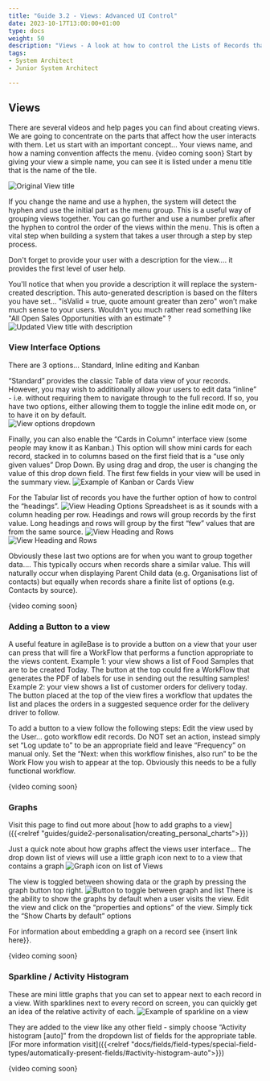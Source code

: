```yaml
---
title: "Guide 3.2 - Views: Advanced UI Control"
date: 2023-10-17T13:00:00+01:00
type: docs
weight: 50
description: "Views - A look at how to control the Lists of Records that Users interact with"
tags:
- System Architect
- Junior System Architect

---
```

## Views

There are several videos and help pages you can find about creating views. We are going to concentrate on the parts that affect how the user interacts with them.
Let us start with an important concept... Your views name, and how a naming convention affects the menu.
{video coming soon}
Start by giving your view a simple name, you can see it is listed under a menu title that is the name of the tile.

![Original View title](/view-title.png)

If you change the name and use a hyphen, the system will detect the hyphen and use the initial part as the menu group. This is a useful way of grouping views together. You can go further and use a number prefix after the hyphen to control the order of the views within the menu. This is often a vital step when building a system that takes a user through a step by step process.

Don't forget to provide your user with a description for the view.... it provides the first level of user help. 

You'll notice that when you provide a description it will replace the system-created description. This auto-generated description is based on the filters you have set... "isValid = true, quote amount greater than zero" won’t make much sense to your users. Wouldn't you much rather read something like "All Open Sales Opportunities with an estimate" ?
![Updated View title with description](/view-title-updated.png)


### View Interface Options

There are 3 options… Standard, Inline editing and Kanban

“Standard” provides the classic Table of data view of your records. However, you may wish to additionally allow your users to edit data “inline” - i.e. without requiring them to navigate through to the full record. If so, you have two options, either allowing them to toggle the inline edit mode on, or to have it on by default.  
![View options dropdown](/view-options.png)

Finally, you can also enable the “Cards in Column” interface view (some people may know it as Kanban.) 
This option will show mini cards for each record, stacked in to columns based on the first field that is a “use only given values” Drop Down. By using drag and drop, the user is changing the value of this drop down field. The first few fields in your view will be used in the summary view. 
![Example of Kanban or Cards View](/view-kanban-example.png)

For the Tabular list of records you have the further option of how to control the “headings”.
![View Heading Options](/view-heading-options.png)
Spreadsheet is as it sounds with a column heading per row.
Headings and rows will group records by the first value.
Long headings and rows will group by the first “few” values that are from the same source.
![View Heading and Rows](/view-heading.png)
![View Heading and Rows](/view-long-heading.png)

Obviously these last two options are for when you want to group together data…. This typically occurs when records share a similar value. This will naturally occur when displaying Parent Child data (e.g. Organisations list of contacts) but equally when records share a finite list of options (e.g. Contacts by source).

{video coming soon}

### Adding a Button to a view

A useful feature in agileBase is to provide a button on a view that your user can press that will fire a WorkFlow that performs a function appropriate to the views content. 
Example 1: your view shows a list of Food Samples that are to be created Today. The button at the top could fire a WorkFlow that generates the PDF of labels for use in sending out the resulting samples!
Example 2: your view shows a list of customer orders for delivery today. The button placed at the top of the view fires a workflow that updates the list and places the orders in a suggested sequence order for the delivery driver to follow.

To add a button to a view follow the following steps:
Edit the view used by the User… goto workflow edit records.
Do NOT set an action, instead simply set “Log update to” to be an appropriate field and leave “Frequency” on manual only.
Set the “Next: when this workflow finishes, also run” to be the Work Flow you wish to appear at the top. Obviously this needs to be a fully functional workflow.
 
{video coming soon}

### Graphs
Visit this page to find out more about [how to add graphs to a view]({{<relref "guides/guide2-personalisation/creating_personal_charts">}})

Just a quick note about how graphs affect the views user interface…
The drop down list of views will use a little graph icon next to to a view that contains a graph 
![Graph icon on list of Views](/views-graph-icon.png)

The view is toggled between showing data or the graph by pressing the graph button top right.
![Button to toggle between graph and list](/graph-button.png)
There is the ability to show the graphs by default when a user visits the view.
Edit the view and click on the “properties and options” of the view. Simply tick the “Show Charts by default” options 

For information about embedding a graph on a record see {insert link here}}.

{video coming soon}

### Sparkline / Activity Histogram
These are mini little graphs that you can set to appear next to each record in a view. 
With sparklines next to every record on screen, you can quickly get an idea of the relative activity of each.
![Example of sparkline on a view](/sparkine.png)

They are added to the view like any other field - simply choose “Activity histogram [auto]” from the dropdown list of fields for the appropriate table.
[For more information visit]({{<relref "docs/fields/field-types/special-field-types/automatically-present-fields/#activity-histogram-auto">}})

{video coming soon}
